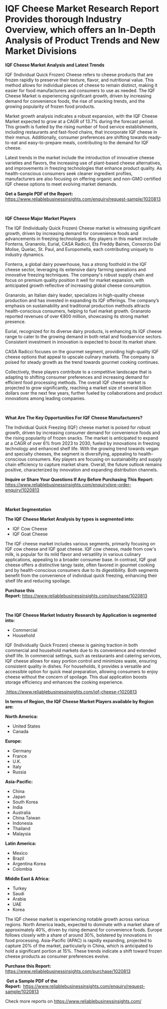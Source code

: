 <p><h1>IQF Cheese Market Research Report Provides thorough Industry Overview, which offers an In-Depth Analysis of Product Trends and New Market Divisions</h1></p><p><strong>IQF Cheese Market Analysis and Latest Trends</strong></p>
<p><p>IQF (Individual Quick Frozen) Cheese refers to cheese products that are frozen rapidly to preserve their texture, flavor, and nutritional value. This method allows for individual pieces of cheese to remain distinct, making it easier for food manufacturers and consumers to use as needed. The IQF Cheese Market is experiencing significant growth, driven by increasing demand for convenience foods, the rise of snacking trends, and the growing popularity of frozen food products.</p><p>Market growth analysis indicates a robust expansion, with the IQF Cheese Market expected to grow at a CAGR of 13.7% during the forecast period. This growth is fueled by the rising number of food service establishments, including restaurants and fast-food chains, that incorporate IQF cheese in their menus. Additionally, consumer preferences are shifting towards ready-to-eat and easy-to-prepare meals, contributing to the demand for IQF cheese.</p><p>Latest trends in the market include the introduction of innovative cheese varieties and flavors, the increasing use of plant-based cheese alternatives, and improvements in freezing technologies that enhance product quality. As health-conscious consumers seek cleaner ingredient profiles, manufacturers are also focusing on offering organic and non-GMO certified IQF cheese options to meet evolving market demands.</p></p>
<p><strong>Get a Sample PDF of the Report:&nbsp;</strong> <a href="https://www.reliablebusinessinsights.com/enquiry/request-sample/1020813?utm_campaign=1789&utm_medium=2&utm_source=Github&utm_content=ia&utm_term=07042025&utm_id=iqf-cheese">https://www.reliablebusinessinsights.com/enquiry/request-sample/1020813</a></p>
<p>&nbsp;</p>
<p><strong>IQF Cheese Major Market Players</strong></p>
<p><p>The IQF (Individually Quick Frozen) Cheese market is witnessing significant growth, driven by increasing demand for convenience foods and advancements in freezing technologies. Key players in this market include Fonterra, Granarolo, Eurial, CASA Radicci, Ets Freddy Baines, Consorzio Dal Molise, Quelac, St. Paul, and Europomella, each contributing uniquely to industry dynamics.</p><p>Fonterra, a global dairy powerhouse, has a strong foothold in the IQF cheese sector, leveraging its extensive dairy farming operations and innovative freezing techniques. The company's robust supply chain and focus on premium quality position it well for market expansion, with anticipated growth reflective of increasing global cheese consumption.</p><p>Granarolo, an Italian dairy leader, specializes in high-quality cheese production and has invested in expanding its IQF offerings. The company’s emphasis on sustainability and traditional production methods attracts health-conscious consumers, helping to fuel market growth. Granarolo reported revenues of over €800 million, showcasing its strong market presence.</p><p>Eurial, recognized for its diverse dairy products, is enhancing its IQF cheese range to cater to the growing demand in both retail and foodservice sectors. Consistent investment in innovation is expected to boost its market share.</p><p>CASA Radicci focuses on the gourmet segment, providing high-quality IQF cheese options that appeal to upscale culinary markets. The company is poised for steady growth as the trend towards gourmet cooking continues.</p><p>Collectively, these players contribute to a competitive landscape that is adapting to shifting consumer preferences and increasing demand for efficient food processing methods. The overall IQF cheese market is projected to grow significantly, reaching a market size of several billion dollars over the next few years, further fueled by collaborations and product innovations among leading companies.</p></p>
<p>&nbsp;</p>
<p><strong>What Are The Key Opportunities For IQF Cheese Manufacturers?</strong></p>
<p><p>The Individual Quick Freezing (IQF) cheese market is poised for robust growth, driven by increasing consumer demand for convenience foods and the rising popularity of frozen snacks. The market is anticipated to expand at a CAGR of over 6% from 2023 to 2030, fueled by innovations in freezing technology and enhanced shelf life. With the growing trend towards vegan and specialty cheeses, the segment is diversifying, appealing to health-conscious consumers. Key players are focusing on sustainability and supply chain efficiency to capture market share. Overall, the future outlook remains positive, characterized by innovation and expanding distribution channels.</p></p>
<p><strong>Inquire or Share Your Questions If Any Before Purchasing This Report:</strong> <a href="https://www.reliablebusinessinsights.com/enquiry/pre-order-enquiry/1020813?utm_campaign=1789&utm_medium=2&utm_source=Github&utm_content=ia&utm_term=07042025&utm_id=iqf-cheese">https://www.reliablebusinessinsights.com/enquiry/pre-order-enquiry/1020813</a></p>
<p>&nbsp;</p>
<p><strong>Market Segmentation</strong></p>
<p><strong>The IQF Cheese Market Analysis by types is segmented into:</strong></p>
<p><ul><li>IQF Cow Cheese</li><li>IQF Goat Cheese</li></ul></p>
<p><p>The IQF cheese market includes various segments, primarily focusing on IQF cow cheese and IQF goat cheese. IQF cow cheese, made from cow's milk, is popular for its mild flavor and versatility in various culinary applications, appealing to a broader consumer base. In contrast, IQF goat cheese offers a distinctive tangy taste, often favored in gourmet cooking and by health-conscious consumers due to its digestibility. Both segments benefit from the convenience of individual quick freezing, enhancing their shelf life and reducing spoilage.</p></p>
<p><strong>Purchase this Report:&nbsp;</strong><a href="https://www.reliablebusinessinsights.com/purchase/1020813?utm_campaign=1789&utm_medium=2&utm_source=Github&utm_content=ia&utm_term=07042025&utm_id=iqf-cheese">https://www.reliablebusinessinsights.com/purchase/1020813</a></p>
<p>&nbsp;</p>
<p><strong>The IQF Cheese Market Industry Research by Application is segmented into:</strong></p>
<p><ul><li>Commercial</li><li>Household</li></ul></p>
<p><p>IQF (Individually Quick Frozen) cheese is gaining traction in both commercial and household markets due to its convenience and extended shelf life. In commercial settings, such as restaurants and catering services, IQF cheese allows for easy portion control and minimizes waste, ensuring consistent quality in dishes. For households, it provides a versatile and accessible option for quick meal preparation, allowing consumers to enjoy cheese without the concern of spoilage. This dual application boosts storage efficiency and enhances the cooking experience.</p></p>
<p><a href="https://www.reliablebusinessinsights.com/iqf-cheese-r1020813?utm_campaign=1789&utm_medium=2&utm_source=Github&utm_content=ia&utm_term=07042025&utm_id=iqf-cheese">&nbsp;https://www.reliablebusinessinsights.com/iqf-cheese-r1020813</a></p>
<p><strong>In terms of Region, the IQF Cheese Market Players available by Region are:</strong></p>
<p>
    <p> <strong> North America: </strong>
        <ul>
            <li>United States</li>
            <li>Canada</li>
        </ul>
        </p> 
    <p> <strong> Europe: </strong>
        <ul>
            <li>Germany</li>
            <li>France</li>
            <li>U.K.</li>
            <li>Italy</li>
            <li>Russia</li>
        </ul>
        </p> 
    <p> <strong> Asia-Pacific: </strong>
        <ul>
            <li>China</li>
            <li>Japan</li>
            <li>South Korea</li>
            <li>India</li>
            <li>Australia</li>
            <li>China Taiwan</li>
            <li>Indonesia</li>
            <li>Thailand</li>
            <li>Malaysia</li>
        </ul>
        </p> 
    <p> <strong> Latin America: </strong>
        <ul>
            <li>Mexico</li>
            <li>Brazil</li>
            <li>Argentina Korea</li>
            <li>Colombia</li>
        </ul>
        </p> 
    <p> <strong> Middle East & Africa: </strong>
        <ul>
            <li>Turkey</li>
            <li>Saudi</li>
            <li>Arabia</li>
            <li>UAE</li>
            <li>Korea</li>
        </ul>
    </p>
    </p>
<p><p>The IQF cheese market is experiencing notable growth across various regions. North America leads, expected to dominate with a market share of approximately 40%, driven by rising demand for convenience foods. Europe follows closely with a share of around 30%, bolstered by innovations in food processing. Asia-Pacific (APAC) is rapidly expanding, projected to capture 20% of the market, particularly in China, which is anticipated to hold a significant portion at 15%. These trends indicate a shift toward frozen cheese products as consumer preferences evolve.</p></p>
<p><strong>Purchase this Report: </strong><a href="https://www.reliablebusinessinsights.com/purchase/1020813?utm_campaign=1789&utm_medium=2&utm_source=Github&utm_content=ia&utm_term=07042025&utm_id=iqf-cheese">https://www.reliablebusinessinsights.com/purchase/1020813</a></p>
<p>&nbsp;<strong>Get a Sample PDF of the Report:&nbsp;&nbsp;</strong><a href="https://www.reliablebusinessinsights.com/enquiry/request-sample/1020813?utm_campaign=1789&utm_medium=2&utm_source=Github&utm_content=ia&utm_term=07042025&utm_id=iqf-cheese">https://www.reliablebusinessinsights.com/enquiry/request-sample/1020813</a></p>
<p><strong></strong></p>
<p>Check more reports on <a href="https://www.reliablebusinessinsights.com/?utm_campaign=1789&utm_medium=2&utm_source=Github&utm_content=ia&utm_term=07042025&utm_id=iqf-cheese">https://www.reliablebusinessinsights.com/</a></p>